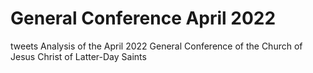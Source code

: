 # General Conference April 2022
tweets Analysis of the April 2022 General Conference of the Church of Jesus Christ of Latter-Day Saints
